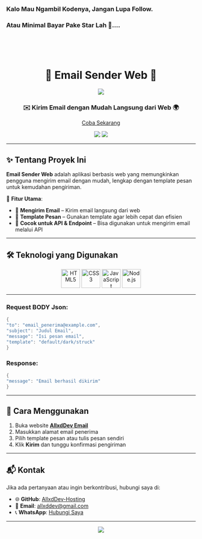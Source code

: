 ### Kalo Mau Ngambil Kodenya, Jangan Lupa Follow.
### Atau Minimal Bayar Pake Star Lah 🌟....

<br>
<br>
<br>

<h1 align="center">
  📧 Email Sender Web 💌
</h1>

<p align="center">
  <img src="https://capsule-render.vercel.app/api?type=waving&color=gradient&height=100&section=header"/>
</p>

<h3 align="center">
  ✉️ Kirim Email dengan Mudah Langsung dari Web 🌍
</h3>

<p align="center">
  <a href="https://email-senderallxddev.vercel.app/">Coba Sekarang</a>
</p>

<p align="center">
  <img src="https://img.shields.io/github/repo-size/AllxdDev-Hosting/Email-Sender?style=for-the-badge" />
  <img src="https://img.shields.io/github/languages/count/AllxdDev-Hosting/Email-Sender?style=for-the-badge" />
</p>

---

## ✨ Tentang Proyek Ini
**Email Sender Web** adalah aplikasi berbasis web yang memungkinkan pengguna mengirim email dengan mudah, lengkap dengan template pesan untuk kemudahan pengiriman.

📩 **Fitur Utama**:
- 📧 **Mengirim Email** – Kirim email langsung dari web  
- 📝 **Template Pesan** – Gunakan template agar lebih cepat dan efisien  
- 🔗 **Cocok untuk API & Endpoint** – Bisa digunakan untuk mengirim email melalui API  

---

## 🛠️ Teknologi yang Digunakan
<p align="center">
  <img src="https://githubraw.com/devicons/devicon/master/icons/html5/html5-original.svg" alt="HTML5" width="50" height="50"/>
  <img src="https://githubraw.com/devicons/devicon/master/icons/css3/css3-original.svg" alt="CSS3" width="50" height="50"/>
  <img src="https://githubraw.com/devicons/devicon/master/icons/javascript/javascript-original.svg" alt="JavaScript" width="50" height="50"/>
  <img src="https://githubraw.com/devicons/devicon/master/icons/nodejs/nodejs-original.svg" alt="Node.js" width="50" height="50"/>
</p>

---

### Request BODY Json:
  ```csharp
{
  "to": "email_penerima@example.com",
  "subject": "Judul Email",
  "message": "Isi pesan email",
  "template": "default/dark/struck"
}
```

### Response:
  ```csharp
{
  "message": "Email berhasil dikirim"
}
```
---

## 🚀 Cara Menggunakan
1. Buka website **[AllxdDev Email](https://allxddev-email.vercel.app/)**  
2. Masukkan alamat email penerima  
3. Pilih template pesan atau tulis pesan sendiri  
4. Klik **Kirim** dan tunggu konfirmasi pengiriman  

---

## 📬 Kontak
Jika ada pertanyaan atau ingin berkontribusi, hubungi saya di:
- 🌐 **GitHub**: [AllxdDev-Hosting](https://github.com/AllxdDev-Hosting)
- 📧 **Email**: [allxddev@gmail.com](mailto:allxddev@gmail.com)
- 📞 **WhatsApp**: [Hubungi Saya](https://wa.me/6288297793616)

---

<p align="center">
  <img src="https://capsule-render.vercel.app/api?type=waving&color=gradient&height=100&section=footer"/>
</p>

